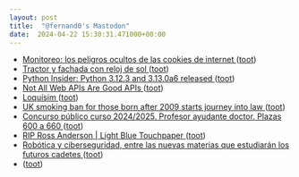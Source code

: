 ```yaml
---
layout: post
title:  "@fernand0's Mastodon"
date:  2024-04-22 15:30:31.471000+00:00
---
```

*  [Monitoreo: los peligros ocultos de las cookies de internet ](https://nordvpn.com/es/research-lab/stolen-cookies-study) ([toot](https://mastodon.social/@fernand0/112315585755155063))
*  [Tractor y fachada con reloj de sol ](https://www.flickr.com/photos/fernand0/53652021912) ([toot](https://mastodon.social/@fernand0/112315501891912336))
*  [Python Insider: Python 3.12.3 and 3.13.0a6 released ](https://pythoninsider.blogspot.com/2024/04/python-3123-and-3130a6-released.htm) ([toot](https://mastodon.social/@fernand0/112315244070297655))
*  [Not All Web APIs Are Good APIs ](https://daringfireball.net/linked/2024/04/16/not-all-web-apis-are-good-api) ([toot](https://mastodon.social/@fernand0/112314606651354661))
*  [Loquísim ](https://mastodon.social/@fernand0/112314506123225690) ([toot](https://mastodon.social/@fernand0/112314506123225690))
*  [UK smoking ban for those born after 2009 starts journey into law ](https://www.bbc.com/news/uk-politics-6861543) ([toot](https://mastodon.social/@fernand0/112314301088438858))
*  [Concurso público curso 2024/2025. Profesor ayudante doctor. Plazas 600 a 660 ](https://recursoshumanos.unizar.es/convocatorias/personal-docente-contratado/21887) ([toot](https://mastodon.social/@fernand0/112314077610140073))
*  [RIP Ross Anderson \| Light Blue Touchpaper ](https://www.lightbluetouchpaper.org/2024/03/29/rip-ross-anderson) ([toot](https://mastodon.social/@fernand0/112313941483448814))
*  [Robótica y ciberseguridad, entre las nuevas materias que estudiarán los futuros cadetes  ](https://www.heraldo.es/noticias/aragon/2024/04/15/nuevo-grado-defensa-seguridad-materias-universidad-zaragoza-1726502.html) ([toot](https://mastodon.social/@fernand0/112312344507382585))
*  [ ](https://mastodon.social/users/fernand0/statuses/112310567066790766/activity) ([toot](https://mastodon.social/users/fernand0/statuses/112310567066790766/activity))
